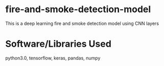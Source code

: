 # fire-and-smoke-detection-model
This is a deep learning fire and smoke detection model using CNN layers
# Software/Libraries Used
python3.0, tensorflow, keras, pandas, numpy
